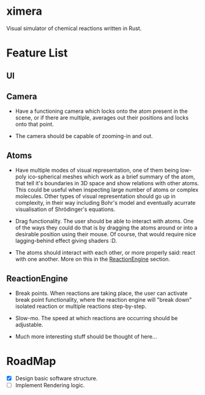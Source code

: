 # ximera
Visual simulator of chemical reactions written in Rust.

# Feature List

## UI

## Camera
- Have a functioning camera which locks onto the atom present in the scene, or if there are multiple,
  averages out their positions and locks onto that point.

- The camera should be capable of zooming-in and out.

## Atoms
- Have multiple modes of visual representation, one of them being low-poly ico-spherical meshes which work as
  a brief summary of the atom, that tell it's boundaries in 3D space and show relations with other atoms. This
  could be useful when inspecting large number of atoms or complex molecules.
  Other types of visual representation should go up in complexity, in their way including Bohr's model and eventually
  acurrate visualisation of Shrödinger's equations.

- Drag functionality. The user should be able to interact with atoms. One of the ways
  they could do that is by dragging the atoms around or into a desirable position using their mouse. Of course, that would require nice lagging-behind
  effect giving shaders :D.

- The atoms should interact with each other, or more properly said: react with one another. More on this in the [ReactionEngine](##reactionengine) section.

## ReactionEngine
- Break points. When reactions are taking place, the user can activate break point functionality, where the reaction engine
  will "break down" isolated reaction or multiple reactions step-by-step.

- Slow-mo. The speed at which reactions are occurring should be adjustable.

- Much more interesting stuff should be thought of here...
  
# RoadMap
- [X] Design basic software structure.
- [ ] Implement Rendering logic.